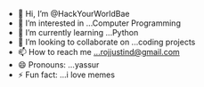 - 👋 Hi, I’m @HackYourWorldBae
- 👀 I’m interested in ...Computer Programming
- 🌱 I’m currently learning ...Python
- 💞️ I’m looking to collaborate on ...coding projects
- 📫 How to reach me ...rojjustind@gmail.com
- 😄 Pronouns: ...yassur
- ⚡ Fun fact: ...i love memes

<!---
HackYourWorldBae/HackYourWorldBae is a ✨ special ✨ repository because its `README.md` (this file) appears on your GitHub profile.
You can click the Preview link to take a look at your changes.
--->
